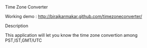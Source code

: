 Time Zone Converter
 
Working demo : http://birajkarmakar.github.com/timezoneconverter/

Description

This application will let you know the time zone convertion among PST,IST,GMT/UTC
  
